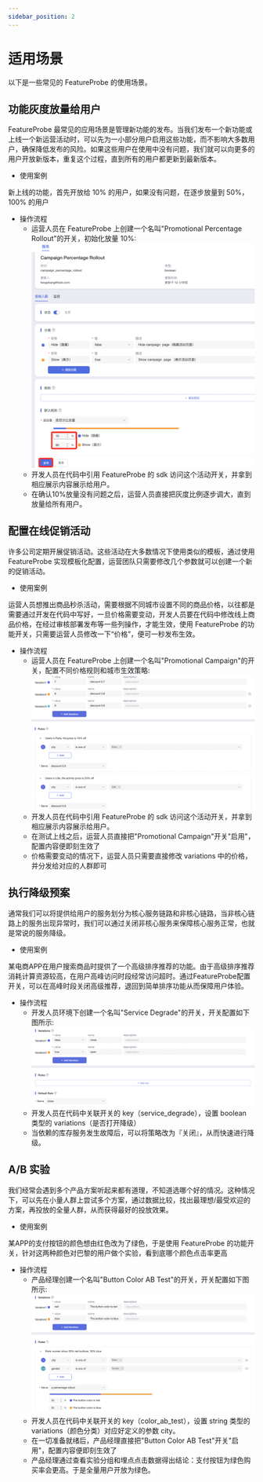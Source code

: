 ```yaml
---
sidebar_position: 2
---
```


# 适用场景
以下是一些常见的 FeatureProbe 的使用场景。

## 功能灰度放量给用户

FeatureProbe 最常见的应用场景是管理新功能的发布。当我们发布一个新功能或上线一个新运营活动时，可以先为一小部分用户启用这些功能，而不影响大多数用户，确保降低发布的风险。如果这些用户在使用中没有问题，我们就可以向更多的用户开放新版本，重复这个过程，直到所有的用户都更新到最新版本。

- 使用案例

新上线的功能，首先开放给 10% 的用户，如果没有问题，在逐步放量到 50%， 100% 的用户

- 操作流程
  * 运营人员在 FeatureProbe 上创建一个名叫"Promotional Percentage Rollout"的开关，初始化放量 10%:
  ![roll out](/demo_percentage_publish_cn.png)
  * 开发人员在代码中引用 FeatureProbe 的 sdk 访问这个活动开关，并拿到相应展示内容展示给用户。
  * 在确认10%放量没有问题之后，运营人员直接把灰度比例逐步调大，直到放量给所有用户。

## 配置在线促销活动

许多公司定期开展促销活动。这些活动在大多数情况下使用类似的模板，通过使用 FeatureProbe 实现模板化配置，运营团队只需要修改几个参数就可以创建一个新的促销活动。

- 使用案例

运营人员想推出商品秒杀活动，需要根据不同城市设置不同的商品价格，以往都是需要通过开发在代码中写好，一旦价格需要变动，开发人员要在代码中修改线上商品价格，在经过审核部署发布等一些列操作，才能生效，使用 FeatureProbe 的功能开关，只需要运营人员修改一下“价格”，便可一秒发布生效。

- 操作流程
  * 运营人员在 FeatureProbe 上创建一个名叫"Promotional Campaign"的开关，配置不同价格规则和城市生效策略:
  ![commodity spike activity screenshot](/commodity_spike_activity.png)
  * 开发人员在代码中引用 FeatureProbe 的 sdk 访问这个活动开关，并拿到相应展示内容展示给用户。
  * 在测试上线之后，运营人员直接把"Promotional Campaign"开关"启用"，配置内容便即刻生效了
  * 价格需要变动的情况下，运营人员只需要直接修改 variations 中的价格，并分发给对应的人群即可

## 执行降级预案

通常我们可以将提供给用户的服务划分为核心服务链路和非核心链路，当非核心链路上的服务出现异常时，我们可以通过关闭非核心服务来保障核心服务正常，也就是常说的服务降级。

- 使用案例

某电商APP在用户搜索商品时提供了一个高级排序推荐的功能。由于高级排序推荐消耗计算资源较高，在用户高峰访问时段经常访问超时。通过FeatureProbe配置开关，可以在高峰时段关闭高级推荐，退回到简单排序功能从而保障用户体验。

- 操作流程
  * 开发人员环境下创建一个名叫"Service Degrade"的开关，开关配置如下图所示:
  ![storage service fallback screenshot](/store_service_fallback.png)
  * 开发人员在代码中关联开关的 key（service_degrade），设置 boolean 类型的 variations（是否打开降级）
  * 当依赖的库存服务发生故障后，可以将策略改为『关闭』，从而快速进行降级。
     
## A/B 实验

我们经常会遇到多个产品方案听起来都有道理，不知道选哪个好的情况。这种情况下，可以先在小量人群上尝试多个方案，通过数据比较，找出最理想/最受欢迎的方案，再投放的全量人群，从而获得最好的投放效果。

- 使用案例

某APP的支付按钮的颜色想由红色改为了绿色，于是使用 FeatureProbe 的功能开关，针对这两种颜色对巴黎的用户做个实验，看到底哪个颜色点击率更高

- 操作流程
  * 产品经理创建一个名叫"Button Color AB Test"的开关，开关配置如下图所示:
  ![AB test screenshot](/color_ab_test.png)
  * 开发人员在代码中关联开关的 key（color_ab_test），设置 string 类型的 variations（颜色分类）对应好定义的参数 city。
  * 在一切准备就绪后，产品经理直接把"Button Color AB Test"开关"启用"，配置内容便即刻生效了
  * 产品经理通过查看实验分组和埋点点击数据得出结论：支付按钮为绿色购买率会更高。于是全量用户开放为绿色。
